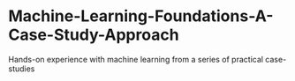 # Machine-Learning-Foundations-A-Case-Study-Approach
Hands-on experience with machine learning from a series of practical case-studies
